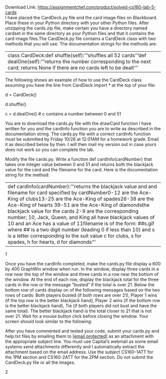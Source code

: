 Download Link: https://assignmentchef.com/product/solved-cs160-lab-5-cards
<br>
I have placed the CardDeck.py file and the card image files on Blackboard. Place these in your Python directory with your other Python files. After unzipping the cards.zip file, make certain you have a directory named cardset in the same directory as your Python files and that it contains the card image files.The CardDeck.py file contains a CardDeck class with two methods that you will use. The documentation strings for the methods are:

<table width="623">

 <tbody>

  <tr>

   <td width="623">class CardDeck:def shuffle(self):’’’shuffles all 52 cards’’’def dealOne(self):’’’returns the number corresponding to the next card; returns None if there are no cards left to be dealt’’’</td>

  </tr>

 </tbody>

</table>

The following shows an example of how to use the CardDeck class assuming you have the line from CardDeck import * at the top of your file:

d = CardDeck()

d.shuffle()

c = d.dealOne() # c contains a number between 0 and 51

You are to download the cards.py file with the drawCard function I have written for you and the cardInfo function you are to write as described in the documentation string. The cards.py file with a correct cardInfo function must be submitted by Friday 10/26 at 12:01AM for a homework grade. Email it as described below by then. I will then mail my version out in case yours does not work so you can complete the lab.

Modify the file cards.py. Write a function def cardInfo(cardNumber) that takes one integer value between 0 and 51 and returns both the blackjack value for the card and the filename for the card. Here is the documentation string for the method:

<table width="623">

 <tbody>

  <tr>

   <td width="623">def cardInfo(cardNumber):’’’returns the blackjack value and and filename for card specified by cardNumber0-12 are the Ace-King of clubs13-25 are the Ace-King of spades26-38 are the Ace-King of hearts 39-51 are the Ace-King of diamondsthe blackjack value for the cards 2-9 are the corresponding number; 10, Jack, Queen, and King all have blackjack values of 10 and an Ace has a value of 11filename is of the form: ##s.gif where ## is a two digit number (leading 0 if less than 10) and s is a letter corresponding to the suit value c for clubs, s for spades, h for hearts, d for diamonds’’’</td>

  </tr>

 </tbody>

</table>

1

Once you have the cardInfo completed, make the cards.py file display a 600 by 400 GraphWin window when run. In the window, display three cards in a row near the top of the window and three cards in a row near the bottom of the window. At the end of each row, display the blackjack total for the three cards in the row or the message ”busted” if the total is over 21. Below the bottom row of cards display on of the following messages based on the two rows of cards: Both players busted (if both rows are over 21), Player 1 wins (if the top row is the better blackjack hand), Player 2 wins (if the bottom row is the better blackjack hand), Tie (if both players did not bust and have the same total). The better blackjack hand is the total closer to 21 that is not over 21. Wait for a mouse button click before closing the window. Your screen should look similar to the following:

After you have commented and tested your code, submit your cards.py and help.txt files by emailing them to <a href="/cdn-cgi/l/email-protection" class="__cf_email__" data-cfemail="f49086919190b49795849d809598da919081">[email protected]</a> as an attachment with the appropriate subject line. You must use Capital’s webmail as some email systems send attachments differently and I automatically extract the attachment based on the email address. Use the subject CS160-1ATT for the 1PM section and CS160-2ATT for the 2PM section. Do not submit the CardDeck.py file or all the images.

2